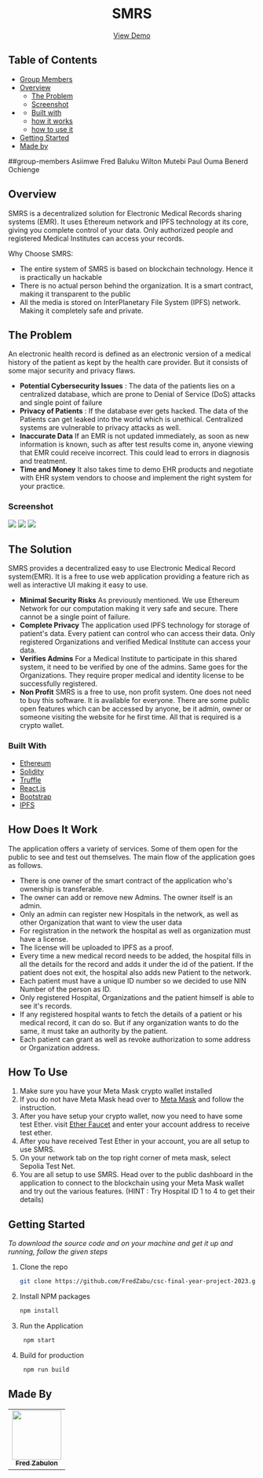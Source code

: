 <!-- PROJECT NAME -->
<div align="center">
  <h1 align="center">SMRS</h1>
  <p align="center">
    <a href="">View Demo</a>
  </p>
</div>

<!-- TABLE OF CONTENTS -->
## Table of Contents
- [Group Members](#group-members)
- [Overview](#overview)
  - [The Problem](#the-problem)
  - [Screenshot](#screenshot)
- [](#the-solution)
  - [Built with](#built-with)
  - [how it works](#how-it-works)
  - [how to use it](#how-to-use)
- [Getting Started](#getting-started)
- [Made by](#made-by)

##group-members
Asiimwe Fred 
Baluku Wilton
Mutebi Paul
Ouma Benerd Ochienge

## Overview

SMRS is a decentralized solution for Electronic Medical Records sharing systems (EMR). It uses Ethereum network and IPFS technology at its core, giving you complete control of your data. Only authorized people and registered Medical Institutes can access your records.

Why Choose SMRS:

- The entire system of SMRS is based on blockchain technology. Hence it is practically un hackable
- There is no actual person behind the organization. It is a smart contract, making it transparent to the public
- All the media is stored on InterPlanetary File System (IPFS) network. Making it completely safe and private.

<!-- THE PROBLEM -->

<a id="the-problem"></a>

## The Problem

An electronic health record is defined as an electronic version of a medical history of the patient as kept by the health care provider. But it consists of some major security and privacy flaws.

- **Potential Cybersecurity Issues** :
  The data of the patients lies on a centralized database, which are prone to Denial of Service (DoS) attacks and single point of failure
- **Privacy of Patients** :
  If the database ever gets hacked. The data of the Patients can get leaked into the world which is unethical. Centralized systems are vulnerable to privacy attacks as well.
- **Inaccurate Data**
  If an EMR is not updated immediately, as soon as new information is known, such as after test results come in, anyone viewing that EMR could receive incorrect. This could lead to errors in diagnosis and treatment.
- **Time and Money**
  It also takes time to demo EHR products and negotiate with EHR system vendors to choose and implement the right system for your practice.

### Screenshot

![](./solution-screenShots/1_first.png)
![](./solution-screenShots/2_second.png)
![](./solution-screenShots/3_third.png)

## The Solution

SMRS provides a decentralized easy to use Electronic Medical Record system(EMR). It is a free to use web application providing a feature rich as well as interactive UI making it easy to use.

- **Minimal Security Risks**
  As previously mentioned. We use Ethereum Network for our computation making it very safe and secure. There cannot be a single point of failure.
- **Complete Privacy**
  The application used IPFS technology for storage of patient's data. Every patient can control who can access their data. Only registered Organizations and verified Medical Institute can access your data.
- **Verifies Admins**
  For a Medical Institute to participate in this shared system, it need to be verified by one of the admins. Same goes for the Organizations. They require proper medical and identity license to be successfully registered.
- **Non Profit**
  SMRS is a free to use, non profit system. One does not need to buy this software. It is available for everyone. There are some public open features which can be accessed by anyone, be it admin, owner or someone visiting the website for he first time. All that is required is a crypto wallet.

### Built With

- [Ethereum](https://ethereum.org/en/)
- [Solidity](https://soliditylang.org/)
- [Truffle](https://trufflesuite.com/)
- [React.js](https://reactjs.org/)
- [Bootstrap](https://getbootstrap.com)
- [IPFS](https://ipfs.tech/)

## How Does It Work

The application offers a variety of services. Some of them open for the public to see and test out themselves. The main flow of the application goes as follows.

- There is one owner of the smart contract of the application who's ownership is transferable.
- The owner can add or remove new Admins. The owner itself is an admin.
- Only an admin can register new Hospitals in the network, as well as other Organization that want to view the user data
- For registration in the network the hospital as well as organization must have a license.
- The license will be uploaded to IPFS as a proof.
- Every time a new medical record needs to be added, the hospital fills in all the details for the record and adds it under the id of the patient. If the patient does not exit, the hospital also adds new Patient to the network.
- Each patient must have a unique ID number so we decided to use NIN Number of the person as ID.
- Only registered Hospital, Organizations and the patient himself is able to see it's records.
- If any registered hospital wants to fetch the details of a patient or his medical record, it can do so. But if any organization wants to do the same, it must take an authority by the patient.
- Each patient can grant as well as revoke authorization to some address or Organization address.

<!-- HOW TO USE -->


## How To Use

1. Make sure you have your Meta Mask crypto wallet installed
2. If you do not have Meta Mask head over to [Meta Mask](https://metamask.io/) and follow the instruction.
3. After you have setup your crypto wallet, now you need to have some test Ether. visit [Ether Faucet](https://sepoliafaucet.com/) and enter your account address to receive test ether.
4. After you have received Test Ether in your account, you are all setup to use SMRS.
5. On your network tab on the top right corner of meta mask, select Sepolia Test Net.
6. You are all setup to use SMRS. Head over to the public dashboard in the application to connect to the blockchain using your Meta Mask wallet and try out the various features.
   (HINT : Try Hospital ID 1 to 4 to get their details)

<!-- GETTING STARTED -->


## Getting Started

_To download the source code and on your machine and get it up and running, follow the given steps_

1. Clone the repo
   ```sh
   git clone https://github.com/FredZabu/csc-final-year-project-2023.git
   ```
2. Install NPM packages
   ```sh
   npm install
   ```
3. Run the Application
   ```sh
    npm start
   ```
4. Build for production
   ```sh
    npm run build
   ```

<!-- MADE BY -->

## Made By

<table>
  <tbody><tr>
    <td align="center"><a href="https://github.com/FredZabu"><img src="https://avatars.githubusercontent.com/FredZabu" width="100px;"><br><sub><b>Fred Zabulon </b></sub></a><br/></a></td>
    </td>
  </tbody></tr>
</table>

